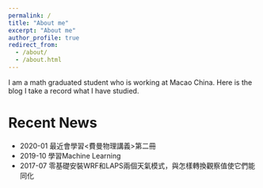 ```yaml
---
permalink: /
title: "About me"
excerpt: "About me"
author_profile: true
redirect_from: 
  - /about/
  - /about.html
---
```


I am a math graduated student who is working at Macao China. Here is the blog I take a record what I have studied.


# Recent News
* 2020-01
  最近會學習<費曼物理講義>第二冊
* 2019-10
  學習Machine Learning
* 2017-07
  零基礎安裝WRF和LAPS兩個天氣模式，與怎樣轉換觀察值使它們能同化

